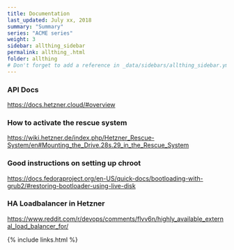 ```yaml
---
title: Documentation 
last_updated: July xx, 2018
summary: "Summary"
series: "ACME series"
weight: 3
sidebar: allthing_sidebar
permalink: allthing_.html
folder: allthing
# Don't forget to add a reference in _data/sidebars/allthing_sidebar.yml and/or _data/topnav.yml 
---
```


### API Docs
https://docs.hetzner.cloud/#overview

### How to activate the rescue system
https://wiki.hetzner.de/index.php/Hetzner_Rescue-System/en#Mounting_the_Drive.28s.29_in_the_Rescue_System

### Good instructions on setting up chroot
https://docs.fedoraproject.org/en-US/quick-docs/bootloading-with-grub2/#restoring-bootloader-using-live-disk

### HA Loadbalancer in Hetzner
https://www.reddit.com/r/devops/comments/flvv6n/highly_available_external_load_balancer_for/

{% include links.html %}
